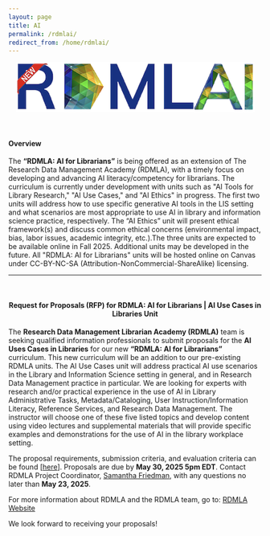 ```yaml
---
layout: page
title: AI
permalink: /rdmlai/
redirect_from: /home/rdmlai/
---
```



<p align="center"><img src="/images/icons_logos/rdmla_logo/rdmlainewadded.png" alt="RDMLAI Logo"></p> <br>

<h4><b>Overview</b></h4>

The **“RDMLA: AI for Librarians”** is being offered as an extension of The Research Data Management Academy (RDMLA), with a timely focus on developing and advancing AI literacy/competency for librarians. The curriculum is currently under development with units such as "AI Tools for Library Research," "AI Use Cases," and "AI Ethics" in progress. The first two units will address how to use specific generative AI tools in the LIS setting and what scenarios are most appropriate to use AI in library and information science practice, respectively. The “AI Ethics” unit will present ethical framework(s) and discuss common ethical concerns (environmental impact, bias, labor issues, academic integrity, etc.).The three units are expected to be available online in Fall 2025. Additional units may be developed in the future. All "RDMLA: AI for Librarians" units will be hosted online on Canvas under CC-BY-NC-SA (Attribution-NonCommercial-ShareAlike) licensing.
<br>
<hr>
<br> 
<h4><p align="center"><b>Request for Proposals (RFP) for RDMLA: AI for Librarians | AI Use Cases in Libraries Unit</b></p></h4>

The **Research Data Management Librarian Academy (RDMLA)** team is seeking qualified information professionals to submit proposals for the **AI Uses Cases in Libraries** for our new **“RDMLA: AI for Librarians”** curriculum. This new curriculum will be an addition to our pre-existing RDMLA units. The AI Use Cases unit will address practical AI use scenarios in the Library and Information Science setting in general, and in Research Data Management practice in particular. We are looking for experts with research and/or practical experience in the use of AI in Library Administrative Tasks, Metadata/Cataloging, User Instruction/Information Literacy, Reference Services, and Research Data Management. The instructor will choose one of these five listed topics and develop content using video lectures and supplemental materials that will provide specific examples and demonstrations for the use of AI in the library workplace setting.

The proposal requirements, submission criteria, and evaluation criteria can be found [[here](survey-documents/RFP_AIUseCases.pdf)]. Proposals are due by **May 30, 2025 5pm EDT**. Contact RDMLA Project Coordinator, [Samantha Friedman](mailto:samantha_friedman@hms.harvard.edu), with any questions no later than **May 23, 2025**.

For more information about RDMLA and the RDMLA team, go to: [RDMLA Website](https://rdmla.github.io)
  
We look forward to receiving your proposals!
